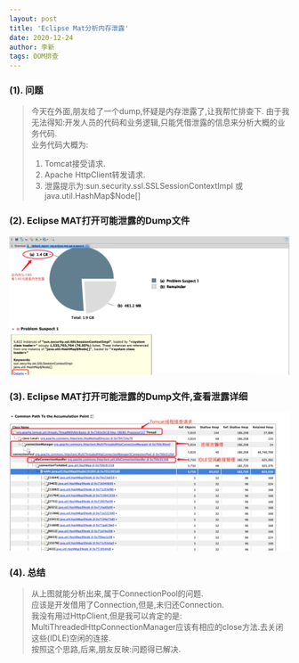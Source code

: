 ```yaml
---
layout: post
title: 'Eclipse Mat分析内存泄露'
date: 2020-12-24
author: 李新
tags: OOM排查
---
```


### (1). 问题
> 今天在外面,朋友给了一个dump,怀疑是内存泄露了,让我帮忙排查下.
> 由于我无法得知:开发人员的代码和业务逻辑,只能凭借泄露的信息来分析大概的业务代码.  
> 业务代码大概为:  
> 1. Tomcat接受请求.  
> 2. Apache HttpClient转发请求.    
> 3. 泄露提示为:sun.security.ssl.SSLSessionContextImpl 或 java.util.HashMap$Node[]   

### (2). Eclipse MAT打开可能泄露的Dump文件
!["内存泄露"](/assets/oom/imgs/eclipse-mat-leak-1.jpg)

### (3). Eclipse MAT打开可能泄露的Dump文件,查看泄露详细
!["内存泄露详解"](/assets/oom/imgs/eclipse-mat-leak-2.jpg)

### (4). 总结
> 从上图就能分析出来,属于ConnectionPool的问题.   
> 应该是开发借用了Connection,但是,未归还Connection.   
> 我没有用过HttpClient,但是我可以肯定的是:    
> MultiThreadedHttpConnectionManager应该有相应的close方法.去关闭这些(IDLE)空闲的连接.    
> 按照这个思路,后来,朋友反映:问题得已解决.